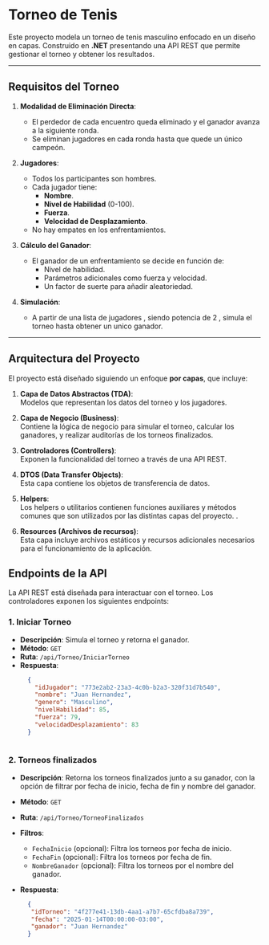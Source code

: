 # Torneo de Tenis

Este proyecto modela un torneo de tenis masculino enfocado en un diseño en capas. Construido en **.NET** presentando una API REST que permite gestionar el torneo y obtener los resultados.


---

## Requisitos del Torneo

1. **Modalidad de Eliminación Directa**:  
   - El perdedor de cada encuentro queda eliminado y el ganador avanza a la siguiente ronda.
   - Se eliminan jugadores en cada ronda hasta que quede un único campeón.

2. **Jugadores**:  
   - Todos los participantes son hombres.
   - Cada jugador tiene:
     - **Nombre**.
     - **Nivel de Habilidad** (0-100).
     - **Fuerza**.
     - **Velocidad de Desplazamiento**.
   - No hay empates en los enfrentamientos.

3. **Cálculo del Ganador**:  
   - El ganador de un enfrentamiento se decide en función de:
     - Nivel de habilidad.
     - Parámetros adicionales como fuerza y velocidad.
     - Un factor de suerte para añadir aleatoriedad.

4. **Simulación**:  
   - A partir de una lista de jugadores , siendo potencia de 2 , simula el torneo hasta obtener un unico ganador.

---

## Arquitectura del Proyecto

El proyecto está diseñado siguiendo un enfoque **por capas**, que incluye:

1. **Capa de Datos Abstractos (TDA)**:  
   Modelos que representan los datos del torneo y los jugadores.
   
2. **Capa de Negocio (Business)**:  
   Contiene la lógica de negocio para simular el torneo, calcular los ganadores, y realizar auditorías de los torneos finalizados.

3. **Controladores (Controllers)**:  
   Exponen la funcionalidad del torneo a través de una API REST.

4. **DTOS (Data Transfer Objects)**:  
   Esta capa contiene los objetos de transferencia de datos.

5. **Helpers**:  
   Los helpers o utilitarios contienen funciones auxiliares y métodos comunes que son utilizados por las distintas capas del proyecto. .

6. **Resources (Archivos de recursos)**:  
   Esta capa incluye archivos estáticos y recursos adicionales necesarios para el funcionamiento de la aplicación.

## Endpoints de la API

La API REST está diseñada para interactuar con el torneo. Los controladores exponen los siguientes endpoints:

### **1. Iniciar Torneo**
- **Descripción**: Simula el torneo y retorna el ganador.
- **Método**: `GET`
- **Ruta**: `/api/Torneo/IniciarTorneo`
- **Respuesta**:
  ```json
    {
      "idJugador": "773e2ab2-23a3-4c0b-b2a3-320f31d7b540",
      "nombre": "Juan Hernandez",
      "genero": "Masculino",
      "nivelHabilidad": 85,
      "fuerza": 79,
      "velocidadDesplazamiento": 83
    }
    
### **2. Torneos finalizados**
- **Descripción**: Retorna los torneos finalizados junto a su ganador, con la opción de filtrar por fecha de inicio, fecha de fin y nombre del ganador.
- **Método**: `GET`
- **Ruta**: `/api/Torneo/TorneoFinalizados`
- **Filtros**:
  - `FechaInicio` (opcional): Filtra los torneos por fecha de inicio.
  - `FechaFin` (opcional): Filtra los torneos por fecha de fin.
  - `NombreGanador` (opcional): Filtra los torneos por el nombre del ganador.

- **Respuesta**:
  ```json
    {
     "idTorneo": "4f277e41-13db-4aa1-a7b7-65cfdba8a739",
     "fecha": "2025-01-14T00:00:00-03:00",
     "ganador": "Juan Hernandez"
    }
